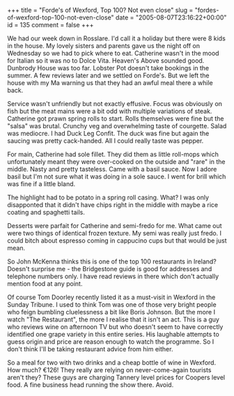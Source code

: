 +++
title = "Forde's of Wexford, Top 100? Not even close"
slug = "fordes-of-wexford-top-100-not-even-close"
date = "2005-08-07T23:16:22+00:00"
id = 135
comment = false
+++

We had our week down in Rosslare. I'd call it a holiday but there were 8 kids in the house. My lovely sisters and parents gave us the night off on Wednesday so we had to pick where to eat. Catherine wasn't in the mood for Italian so it was no to Dolce Vita. Heaven's Above sounded good. Dunbrody House was too far. Lobster Pot doesn't take bookings in the summer. A few reviews later and we settled on Forde's. But we left the house with my Ma warning us that they had an awful meal there a while back.

Service wasn't unfriendly but not exactly effusive. Focus was obviously on fish but the meat mains were a bit odd with multiple variations of steak. Catherine got prawn spring rolls to start. Rolls themselves were fine but the "salsa" was brutal. Crunchy veg and overwhelming taste of courgette. Salad was mediocre.
I had Duck Leg Confit. The duck was fine but again the saucing was pretty cack-handed. All I could really taste was pepper.

For main, Catherine had sole fillet. They did them as little roll-mops which unfortunately meant they were over-cooked on the outside and "rare" in the middle. Nasty and pretty tasteless. Came with a basil sauce. Now I adore basil but I'm not sure what it was doing in a sole sauce. I went for brill which was fine if a little bland.

The highlight had to be potato in a spring roll casing. What? I was only disapponted that it didn't have chips right in the middle with maybe a rice coating and spaghetti tails.

Desserts were parfait for Catherine and semi-fredo for me. What came out were two things of identical frozen texture. My semi was really just fredo. I could bitch about espresso coming in cappucino cups but that would be just mean.

So John McKenna thinks this is one of the top 100 restaurants in Ireland? Doesn't surprise me - the Bridgestone guide is good for addresses and telephone numbers only. I have read reviews in there which don't actually mention food at any point.

Of course Tom Doorley recently listed it as a must-visit in Wexford in the Sunday Tribune. I used to think Tom was one of those very bright people who feign bumbling cluelessness a bit like Boris Johnson. But the more I watch "The Restaurant", the more I realise that it isn't an act. This is a guy who reviews wine on afternoon TV but who doesn't seem to have correctly identified one grape variety in this entire series. His laughable attempts to guess origin and price are reason enough to watch the programme. So I don't think I'll be taking restaurant advice from him either.

So a meal for two with two drinks and a cheap bottle of wine in Wexford. How much? &euro;126! They really are relying on never-come-again tourists aren't they? These guys are charging Tannery level prices for Coopers level food. A fine business head running the show there. Avoid.

